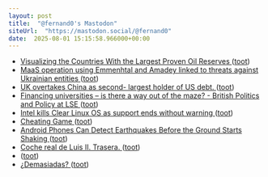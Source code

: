 ```yaml
---
layout: post
title:  "@fernand0's Mastodon"
siteUrl:  "https://mastodon.social/@fernand0"
date:  2025-08-01 15:15:58.966000+00:00
---
```

*  [Visualizing the Countries With the Largest Proven Oil Reserves   ](https://www.visualcapitalist.com/countries-with-the-largest-proven-oil-reserves/) ([toot](https://mastodon.social/@fernand0/114954165220930140))
*  [MaaS operation using Emmenhtal and Amadey linked to threats against Ukrainian entities ](https://blog.talosintelligence.com/maas-operation-using-emmenhtal-and-amadey-linked-to-threats-against-ukrainian-entities) ([toot](https://mastodon.social/@fernand0/114954019970193151))
*  [UK overtakes China as second- largest holder of US debt.   ](https://www.idnfinancials.com/news/54743/uk-overtakes-china-as-second-largest-holder-of-us-debt) ([toot](https://mastodon.social/@fernand0/114953307900699396))
*  [Financing universities – is there a way out of the maze? - British Politics and Policy at LSE ](https://blogs.lse.ac.uk/politicsandpolicy/financing-universities-is-there-a-way-out-of-the-maze) ([toot](https://mastodon.social/@fernand0/114953047542573045))
*  [Intel kills Clear Linux OS as support ends without warning ](https://nerds.xyz/2025/07/intel-kills-clear-linux-os) ([toot](https://mastodon.social/@fernand0/114952781083101699))
*  [Cheating Game ](https://songadaymann.github.io/coldplay-canoodle) ([toot](https://mastodon.social/@fernand0/114952500845970641))
*  [Android Phones Can Detect Earthquakes Before the Ground Starts Shaking ](https://gizmodo.com/android-phones-can-detect-earthquakes-before-the-ground-starts-shaking-200062963) ([toot](https://mastodon.social/@fernand0/114950955392465034))
*  [Coche real de Luis II. Trasera. ](https://www.flickr.com/photos/fernand0/54654537098) ([toot](https://mastodon.social/@fernand0/114950937771501715))
*  [ ](https://masto.es/@macosas) ([toot](https://mastodon.social/@fernand0/114949384183542557))
*  [¿Demasiadas? ](https://avecesunafoto.wordpress.com/2025/07/31/demasiadas) ([toot](https://mastodon.social/@fernand0/114949048368039930))
